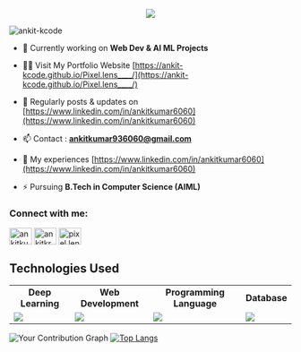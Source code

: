 <!-- ![MasterHead](https://yt3.googleusercontent.com/7meBleQX8YaR9yUEFGfstnLyw8m7U0In3sEJlmnOQR8guMH-59WAOOB-TV0pkEJiYAyJytUB=w2560-fcrop64=1,00005a57ffffa5a8-k-c0xffffffff-no-nd-rj) -->

<p align="center">
  <a><img src="https://readme-typing-svg.herokuapp.com?lines=Hi,+I'm+Ankit.;B-Tech+CSE(AIML)+at+GJU+University.;I'm+passionate+about+AIML+and+Web+Development.;;&width=800&height=80"></a>
</p>

<!-- <h1 align="center">Hi 👋, I'm Ankit</h1>
<h3 align="center">A passionate AIML Learner & CSE Student.</h3>
<!-- <img align="right" alt="Coding" width="350" src="https://raw.githubusercontent.com/SupianIDz/SupianIDz/main/coding.gif"> -->

<p align="left"> <img src="https://komarev.com/ghpvc/?username=ankit-kcode&label=Profile%20views&color=0e75b6&style=flat" alt="ankit-kcode" /> </p>

- 🔭 Currently working on **Web Dev & AI ML Projects**

- 👨‍💻 Visit My Portfolio Website [https://ankit-kcode.github.io/Pixel.lens____/](https://ankit-kcode.github.io/Pixel.lens____/)

- 📝 Regularly posts & updates on [https://www.linkedin.com/in/ankitkumar6060](https://www.linkedin.com/in/ankitkumar6060)

- 📫 Contact : **ankitkumar936060@gmail.com**

- 📄 My experiences [https://www.linkedin.com/in/ankitkumar6060](https://www.linkedin.com/in/ankitkumar6060)

- ⚡ Pursuing **B.Tech in Computer Science (AIML)**

<h3 align="left">Connect with me:</h3>
<p align="left">
<a href="https://linkedin.com/in/ankitkumar6060" target="blank"><img align="center" src="https://raw.githubusercontent.com/rahuldkjain/github-profile-readme-generator/master/src/images/icons/Social/linked-in-alt.svg" alt="ankitkumar6060" height="30" width="40" /></a>
<a href="https://kaggle.com/ankitkr60" target="blank"><img align="center" src="https://raw.githubusercontent.com/rahuldkjain/github-profile-readme-generator/master/src/images/icons/Social/kaggle.svg" alt="ankitkr60" height="30" width="40" /></a>
<a href="https://instagram.com/pixel.lens____" target="blank"><img align="center" src="https://raw.githubusercontent.com/rahuldkjain/github-profile-readme-generator/master/src/images/icons/Social/instagram.svg" alt="pixel.lens____" height="30" width="40" /></a>
</p>



<!--<p><img align="left" src="https://github-readme-stats.vercel.app/api/top-langs?username=ankit-kcode&show_icons=true&locale=en&layout=compact" alt="ankit-kcode" /></p>


<p><img align="center" src="https://github-readme-streak-stats.herokuapp.com/?user=ankit-kcode&" alt="ankit-kcode" /></p>-->

## Technologies Used



<!-- Skills Table -->
<table>
<tr>
<td align="center" ><strong>Deep Learning</strong></td>
<td align="center" ><strong>Web Development</strong></td>
<td align="center" ><strong>Programming Language</strong></td>
<td align="center" ><strong>Database</strong></td>
</tr>
<tr>
<td><img src="https://skillicons.dev/icons?i=tensorflow,pytorch,sklearn"/></td>
<td><img src="https://skillicons.dev/icons?i=html,css,django,figma"/></td>
<td><img src="https://skillicons.dev/icons?i=c,python,java,r"/></td>
<td><img src="https://skillicons.dev/icons?i=mysql"/></td>
</tr>
</table>

![Your Contribution Graph](https://github-readme-streak-stats.herokuapp.com/?user=ankit-kcode&theme=dark)
[![Top Langs](https://github-readme-stats.vercel.app/api/top-langs/?username=ankit-kcode&layout=compact&langs_count=10&theme=dark)](https://github.com/ankit-kcode)

<!-- ## GitHub Activity


![Your GitHub Contribution Activity](https://github-readme-stats.vercel.app/api?username=ankit-kcode&theme=dark&show_icons=true) -->
